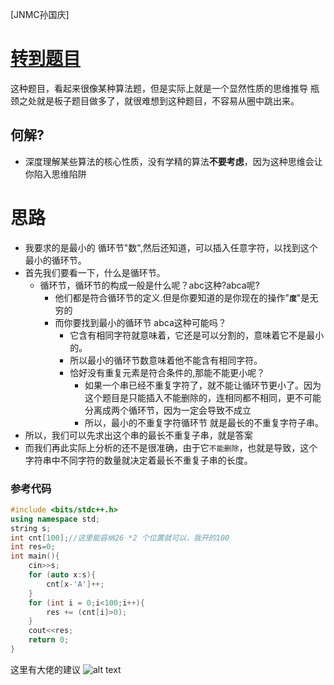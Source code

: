 [JNMC孙国庆]
# [转到题目](https://ac.nowcoder.com/acm/contest/97443/C)

这种题目，看起来很像某种算法题，但是实际上就是一个显然性质的思维推导
瓶颈之处就是板子题目做多了，就很难想到这种题目，不容易从圈中跳出来。
## **何解?**
- 深度理解某些算法的核心性质，没有学精的算法**不要考虑**，因为这种思维会让你陷入思维陷阱
# 思路 
- 我要求的是最小的 循环节"数",然后还知道，可以插入任意字符，以找到这个最小的循环节。
- 首先我们要看一下，什么是循环节。
  - 循环节，循环节的构成一般是什么呢？abc这种?abca呢?
    - 他们都是符合循环节的定义.但是你要知道的是你现在的操作"**`度`**"是无穷的
    - 而你要找到最小的循环节 abca这种可能吗？
      - 它含有相同字符就意味着，它还是可以分割的，意味着它不是最小的。
      - 所以最小的循环节数意味着他不能含有相同字符。
      - 恰好没有重复元素是符合条件的,那能不能更小呢？
        - 如果一个串已经不重复字符了，就不能让循环节更小了。因为这个题目是只能插入不能删除的，连相同都不相同，更不可能分离成两个循环节，因为一定会导致不成立
        - 所以，最小的不重复字符循环节 就是最长的不重复字符子串。
- 所以，我们可以先求出这个串的最长不重复子串，就是答案
- 而我们再此实际上分析的还不是很准确，由于它`不能删除`，也就是导致，这个字符串中不同字符的数量就决定着最长不重复子串的长度。
  
### 参考代码
```cpp
#include <bits/stdc++.h>
using namespace std;
string s;
int cnt[100];//这里能容纳26 *2 个位置就可以，我开的100
int res=0;
int main(){
    cin>>s;
    for (auto x:s){
        cnt[x-'A']++;
    }
    for (int i = 0;i<100;i++){
        res += (cnt[i]>0);
    }
    cout<<res;
    return 0;
}
````
这里有大佬的建议
![alt text](image.png)
